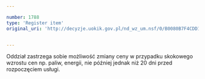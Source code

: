 ```yaml
---

number: 1788
type: 'Register item'
original_uri: 'http://decyzje.uokik.gov.pl/nd_wz_um.nsf/0/B0080B7F4CDD1238C125769300375293?OpenDocument'


---
```


Oddział zastrzega sobie możliwość zmiany ceny w przypadku skokowego wzrostu cen np. paliw, energii, nie później jednak niż 20 dni przed rozpoczęciem usługi.

